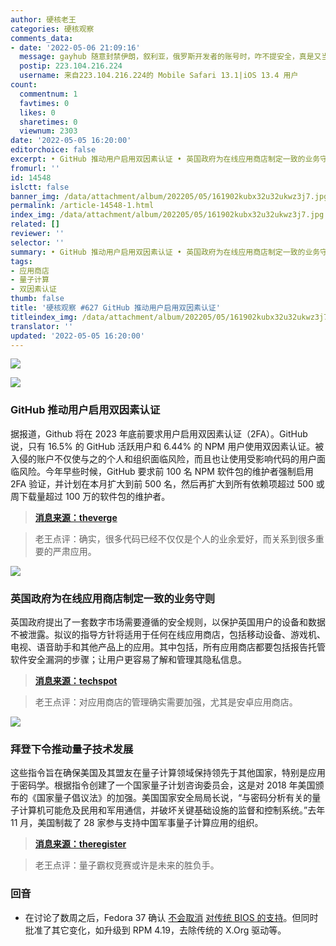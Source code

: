 ```yaml
---
author: 硬核老王
categories: 硬核观察
comments_data:
- date: '2022-05-06 21:09:16'
  message: gayhub 随意封禁伊朗，叙利亚，俄罗斯开发者的账号时，咋不提安全，真是又当又立
  postip: 223.104.216.224
  username: 来自223.104.216.224的 Mobile Safari 13.1|iOS 13.4 用户
count:
  commentnum: 1
  favtimes: 0
  likes: 0
  sharetimes: 0
  viewnum: 2303
date: '2022-05-05 16:20:00'
editorchoice: false
excerpt: • GitHub 推动用户启用双因素认证 • 英国政府为在线应用商店制定一致的业务守则 • 拜登下令推动量子技术发展
fromurl: ''
id: 14548
islctt: false
banner_img: /data/attachment/album/202205/05/161902kubx32u32ukwz3j7.jpg
permalink: /article-14548-1.html
index_img: /data/attachment/album/202205/05/161902kubx32u32ukwz3j7.jpg
related: []
reviewer: ''
selector: ''
summary: • GitHub 推动用户启用双因素认证 • 英国政府为在线应用商店制定一致的业务守则 • 拜登下令推动量子技术发展
tags:
- 应用商店
- 量子计算
- 双因素认证
thumb: false
title: '硬核观察 #627 GitHub 推动用户启用双因素认证'
titleindex_img: /data/attachment/album/202205/05/161902kubx32u32ukwz3j7.jpg
translator: ''
updated: '2022-05-05 16:20:00'
---
```


![](/data/attachment/album/202205/05/161902kubx32u32ukwz3j7.jpg)


![](/data/attachment/album/202205/05/161913zv4tv43h8k2hv283.jpg)


### GitHub 推动用户启用双因素认证


据报道，Github 将在 2023 年底前要求用户启用双因素认证（2FA）。GitHub 说，只有 16.5% 的 GitHub 活跃用户和 6.44% 的 NPM 用户使用双因素认证。被入侵的账户不仅使与之的个人和组织面临风险，而且也让使用受影响代码的用户面临风险。今年早些时候，GitHub 要求前 100 名 NPM 软件包的维护者强制启用 2FA 验证，并计划在本月扩大到前 500 名，然后再扩大到所有依赖项超过 500 或周下载量超过 100 万的软件包的维护者。



> 
> **[消息来源：theverge](https://www.theverge.com/2022/5/4/23056799/github-contributors-2fa-two-factor-authentication-2023)**
> 
> 
> 



> 
> 老王点评：确实，很多代码已经不仅仅是个人的业余爱好，而关系到很多重要的严肃应用。
> 
> 
> 


![](/data/attachment/album/202205/05/161922a4h2uaslf82846yd.jpg)


### 英国政府为在线应用商店制定一致的业务守则


英国政府提出了一套数字市场需要遵循的安全规则，以保护英国用户的设备和数据不被泄露。拟议的指导方针将适用于任何在线应用商店，包括移动设备、游戏机、电视、语音助手和其他产品上的应用。其中包括，所有应用商店都要包括报告托管软件安全漏洞的步骤；让用户更容易了解和管理其隐私信息。



> 
> **[消息来源：techspot](https://www.techspot.com/news/94468-uk-government-proposes-code-practice-app-stores.html)**
> 
> 
> 



> 
> 老王点评：对应用商店的管理确实需要加强，尤其是安卓应用商店。
> 
> 
> 


![](/data/attachment/album/202205/05/161936zezn51p0hfnhf1e1.jpg)


### 拜登下令推动量子技术发展


这些指令旨在确保美国及其盟友在量子计算领域保持领先于其他国家，特别是应用于密码学。根据指令创建了一个国家量子计划咨询委员会，这是对 2018 年美国颁布的《国家量子倡议法》的加强。美国国家安全局局长说，“与密码分析有关的量子计算机可能危及民用和军用通信，并破坏关键基础设施的监督和控制系统。”去年 11 月，美国制裁了 28 家参与支持中国军事量子计算应用的组织。



> 
> **[消息来源：theregister](https://www.theregister.com/2022/05/05/us_quantum_initiatives/)**
> 
> 
> 



> 
> 老王点评：量子霸权竞赛或许是未来的胜负手。
> 
> 
> 


### 回音


* 在讨论了数周之后，Fedora 37 确认 [不会取消](https://www.phoronix.com/scan.php?page=news_item&px=Fedora-37-Keeps-Legacy-BIOS) [对传统 BIOS 的支持](/article-14439-1.html)。但同时批准了其它变化，如升级到 RPM 4.19，去除传统的 X.Org 驱动等。